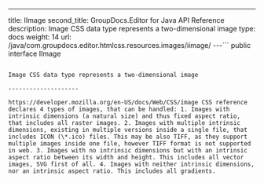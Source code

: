 ---
title: IImage
second_title: GroupDocs.Editor for Java API Reference
description: Image CSS data type represents a two-dimensional image
type: docs
weight: 14
url: /java/com.groupdocs.editor.htmlcss.resources.images/iimage/
---```
public interface IImage
```

Image CSS data type represents a two-dimensional image

--------------------

https://developer.mozilla.org/en-US/docs/Web/CSS/image CSS reference declares 4 types of images, that can be handled: 1. Images with intrinsic dimensions (a natural size) and thus fixed aspect ratio, that includes all raster images. 2. Images with multiple intrinsic dimensions, existing in multiple versions inside a single file, that includes ICON (\*.ico) files. This may be also TIFF, as they support multiple images inside one file, however TIFF format is not supported in web. 3. Images with no intrinsic dimensions but with an intrinsic aspect ratio between its width and height. This includes all vector images, SVG first of all. 4. Images with neither intrinsic dimensions, nor an intrinsic aspect ratio. This includes all gradients.
